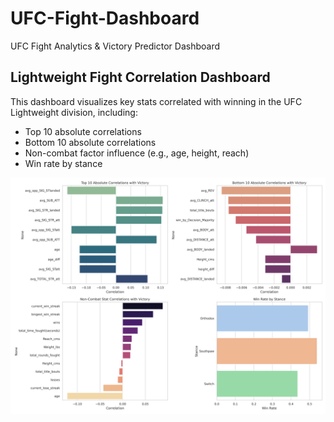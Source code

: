 # UFC-Fight-Dashboard
UFC Fight Analytics &amp; Victory Predictor Dashboard
## Lightweight Fight Correlation Dashboard

This dashboard visualizes key stats correlated with winning in the UFC Lightweight division, including:
- Top 10 absolute correlations
- Bottom 10 absolute correlations
- Non-combat factor influence (e.g., age, height, reach)
- Win rate by stance

![Lightweight Correlation Dashboard](notebooks/lightweight_correlation_dashboard.png)
